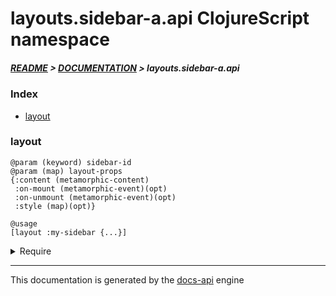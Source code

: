 
# layouts.sidebar-a.api ClojureScript namespace

##### [README](../../../../README.md) > [DOCUMENTATION](../../../COVER.md) > layouts.sidebar-a.api

### Index

- [layout](#layout)

### layout

```
@param (keyword) sidebar-id
@param (map) layout-props
{:content (metamorphic-content)
 :on-mount (metamorphic-event)(opt)
 :on-unmount (metamorphic-event)(opt)
 :style (map)(opt)}
```

```
@usage
[layout :my-sidebar {...}]
```

<details>
<summary>Require</summary>

```
(ns my-namespace (:require [layouts.sidebar-a.api :refer [layout]]))

(layouts.sidebar-a.api/layout ...)
(layout                       ...)
```

</details>

---

This documentation is generated by the [docs-api](https://github.com/bithandshake/docs-api) engine

